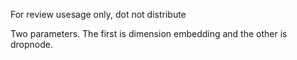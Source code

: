 For review usesage only, dot not distribute

Two parameters. The first is dimension embedding and the other is dropnode.
